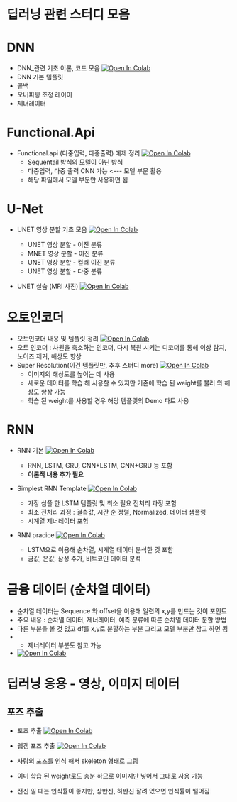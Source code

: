 # 딥러닝 관련 스터디 모음 

# DNN 
- DNN_관련 기초 이론, 코드 모음 [![Open In Colab](https://colab.research.google.com/assets/colab-badge.svg)](https://colab.research.google.com/github/crimama/DL_study/blob/main/material/DNNbasic.ipynb)
- DNN 기본 템플릿
- 콜백
- 오버피팅 조정 레이어 
- 제너레이터

# Functional.Api
- Functional.api (다중입력, 다중출력) 예제 정리 [![Open In Colab](https://colab.research.google.com/assets/colab-badge.svg)](https://colab.research.google.com/github/crimama/DL_study/blob/main/material/Functional.api_basic.ipynb)
  - Sequentail 방식의 모델이 아닌 방식 
  - 다중입력, 다중 출력 CNN 가능 <--- 모델 부문 활용 
  - 해당 파일에서 모델 부문만 사용하면 됨 

# U-Net 
- UNET 영상 분할 기초 모음 [![Open In Colab](https://colab.research.google.com/assets/colab-badge.svg)](https://colab.research.google.com/github/crimama/DL_study/blob/main/material/UNET.ipynb)

  - UNET 영상 분할 - 이진 분류  
  - MNET 영상 분할 - 이진 분류 
  - UNET 영상 분할 - 컬러 이진 분류 
  - UNET 영상 분할 - 다중 분류 
- UNET 실습 (MRI 사진) [![Open In Colab](https://colab.research.google.com/assets/colab-badge.svg)](https://colab.research.google.com/github/crimama/DL_study/blob/main/unet_practice_mri_images.ipynb)


# 오토인코더 
- 오토인코더 내용 및 템플릿 정리 [![Open In Colab](https://colab.research.google.com/assets/colab-badge.svg)](https://colab.research.google.com/github/crimama/DL_study/blob/main/material/22.01.10_AutoEncoder_basic.ipynb)
- 오토 인코더 : 차원을 축소하는 인코더, 다시 복원 시키는 디코더를 통해 이상 탐지, 노이즈 제거, 해상도 향상 
- Super Resolution(이건 템플릿만, 추후 스터디 more) [![Open In Colab](https://colab.research.google.com/assets/colab-badge.svg)](https://colab.research.google.com/github/crimama/DL_study/blob/main/material/22.01.10_Super%20Resolution_example-edsr.ipynb)
   - 이미지의 해상도를 높이는 데 사용 
   - 새로운 데이터를 학습 해 사용할 수 있지만 기존에 학습 된 weight를 불러 와 해상도 향상 가능
   - 학습 된 weight를 사용할 경우 해당 템플릿의 Demo 파트 사용 

# RNN 
- RNN 기본 [![Open In Colab](https://colab.research.google.com/assets/colab-badge.svg)](https://colab.research.google.com/github/crimama/DL_study/blob/main/material/22.01.10_RNN_basic.ipynb)
  - RNN, LSTM, GRU, CNN+LSTM, CNN+GRU 등 포함 
  - **이론적 내용 추가 필요**    

- Simplest RNN Template [![Open In Colab](https://colab.research.google.com/assets/colab-badge.svg)](https://colab.research.google.com/github/crimama/DL_study/blob/main/material/22.01.10_basic_sequence_data_predict.ipynb)
  - 가장 심플 한 LSTM 템플릿 및 최소 필요 전처리 과정 포함 
  - 최소 전처리 과정 : 결측값, 시간 순 정렬, Normalized, 데이터 샘플링 
  - 시계열 제너레이터 포함 

- RNN pracice [![Open In Colab](https://colab.research.google.com/assets/colab-badge.svg)](https://colab.research.google.com/github/crimama/DL_study/blob/main/material/22.01.10_practice_RNN_Timeseries_regression.ipynb)
  - LSTM으로 이용해 순차열, 시계열 데이터 분석한 것 포함 
  - 금값, 은값, 삼성 주가, 비트코인 데이터 분석 

# 금융 데이터 (순차열 데이터)
- 순차열 데이터는 Sequence 와 offset을 이용해 일련의 x,y를 만드는 것이 포인트 
- 주요 내용 : 순차열 데이터, 제너레이터, 예측 분류에 따른 순차열 데이터 분할 방법 
- 다른 부분을 볼 것 없고 df를 x,y로 분할하는 부분 그리고 모델 부분만 참고 하면 됨 
- + 제너레이터 부분도 참고 가능 
- [![Open In Colab](https://colab.research.google.com/assets/colab-badge.svg)](https://colab.research.google.com/github/crimama/DL_study/blob/main/material/22_01_11_순차열_곡물_가격_예측&분류.ipynb)


# 딥러닝  응용 - 영상, 이미지 데이터 

## 포즈 추출 
  - 포즈 추출  [![Open In Colab](https://colab.research.google.com/assets/colab-badge.svg)](https://colab.research.google.com/github/crimama/DL_study/blob/main/material/22.01.06_pose_extraction.ipynb)

  - 웹캠 포즈 추출 [![Open In Colab](https://colab.research.google.com/assets/colab-badge.svg)](https://colab.research.google.com/github/crimama/DL_study/blob/main/material/22.01.06_pose_extraction_webcam.ipynb)
  - 사람의 포즈를 인식 해서 skeleton 형태로 그림 
  - 이미 학습 된 weight로도 충분 하므로 이미지만 넣어서 그대로 사용 가능 
  - 전신 일 때는 인식률이 좋지만, 상반신, 하반신 잘려 있으면 인식률이 떨어짐 



